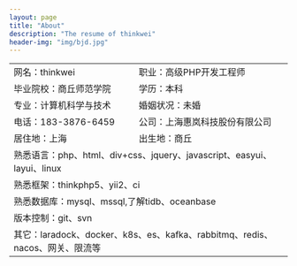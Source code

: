 ```yaml
---
layout: page
title: "About"
description: "The resume of thinkwei"
header-img: "img/bjd.jpg"
---
```

<table>
<tr>
	<td>网名：thinkwei</td>             
	<td>职业：高级PHP开发工程师</td>
</tr>
<tr>
    <td>毕业院校：商丘师范学院</td>
	<td>学历：本科</td>
</tr>
<tr>
    <td>专业：计算机科学与技术</td>
	<td>婚姻状况：未婚</td>
</tr>
<tr>
	<td>电话：183-3876-6459</td>        
	<td>公司：上海惠岚科技股份有限公司</td>  
</tr>
<tr>
    <td>居住地：上海</td> 
	<td>出生地：商丘</td>
</tr>
<tr>
	<td colspan="2">熟悉语言：php、html、div+css、jquery、javascript、easyui、layui、linux</td>
</tr>
<tr>
	<td colspan="2">熟悉框架：thinkphp5、yii2、ci</td>
</tr>
<tr>
	<td colspan="2">熟悉数据库：mysql、mssql,了解tidb、oceanbase</td>
</tr>
<tr>
	<td colspan="2">版本控制：git、svn</td>
</tr>
<tr>
	<td colspan="2">其它：laradock、docker、k8s、es、kafka、rabbitmq、redis、nacos、网关、限流等</td>
</tr>
</table>






